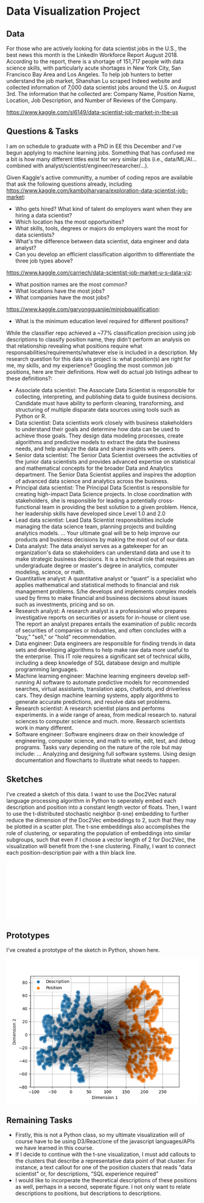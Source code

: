 # Data Visualization Project

## Data

For those who are actively looking for data scientist jobs in the U.S., the best news this month is the LinkedIn Workforce Report August 2018. According to the report, there is a shortage of 151,717 people with data science skills, with particularly acute shortages in New York City, San Francisco Bay Area and Los Angeles. To help job hunters to better understand the job market, Shanshan Lu scraped Indeed website and collected information of 7,000 data scientist jobs around the U.S. on August 3rd. The information that he collected are: Company Name, Position Name, Location, Job Description, and Number of Reviews of the Company.

https://www.kaggle.com/sl6149/data-scientist-job-market-in-the-us

## Questions & Tasks

I am on schedule to graduate with a PhD in EE this December and I've begun applying to machine learning jobs. Something that has confused me a bit is how many different titles exist for very similar jobs (i.e., data/ML/AI... combined with analyst/scientist/engineer/researcher/...).

Given Kaggle's active communitty, a number of coding repos are available that ask the following questions already, including https://www.kaggle.com/kambojharyana/exploration-data-scientist-job-market:

 * Who gets hired? What kind of talent do employers want when they are hiring a data scientist?
 * Which location has the most opportunities?
 * What skills, tools, degrees or majors do employers want the most for data scientists?
 * What's the difference between data scientist, data engineer and data analyst?
 * Can you develop an efficient classification algorithm to differentiate the three job types above?

https://www.kaggle.com/carriech/data-scientist-job-market-u-s-data-viz:

 * What position names are the most common?
 * What locations have the most jobs?
 * What companies have the most jobs?

https://www.kaggle.com/garyongguanjie/minjobqualification:

 * What is the minimum education level required for different positions?

While the classifier repo achieved a ~77% classification precision using job descriptions to classify position name, they didn't perform an analysis on that relationship revealing what positions require what responsabilities/requirements/whatever else is included in a description. My research question for this data vis project is: what position(s) are right for me, my skills, and my experience? Googling the most common job positions, here are their definitions. How well do actual job listings adhear to these definitions?:

 * Associate data scientist: The Associate Data Scientist is responsible for collecting, interpreting, and publishing data to guide business decisions. Candidate must have ability to perform cleaning, transforming, and structuring of multiple disparate data sources using tools such as Python or R.
 * Data scientist: Data scientists work closely with business stakeholders to understand their goals and determine how data can be used to achieve those goals. They design data modeling processes, create algorithms and predictive models to extract the data the business needs, and help analyze the data and share insights with peers.
 * Senior data scientist: The Senior Data Scientist oversees the activities of the junior data scientists and provides advanced expertise on statistical and mathematical concepts for the broader Data and Analytics department. The Senior Data Scientist applies and inspires the adoption of advanced data science and analytics across the business.
 * Principal data scientist: The Principal Data Scientist is responsible for creating high-impact Data Science projects. In close coordination with stakeholders, she is responsible for leading a potentially cross-functional team in providing the best solution to a given problem. Hence, her leadership skills have developed since Level 1.0 and 2.0
 * Lead data scientist: Lead Data Scientist responsibilities include managing the data science team, planning projects and building analytics models. ... Your ultimate goal will be to help improve our products and business decisions by making the most out of our data.
 * Data analyst: The data analyst serves as a gatekeeper for an organization's data so stakeholders can understand data and use it to make strategic business decisions. It is a technical role that requires an undergraduate degree or master's degree in analytics, computer modeling, science, or math.
 * Quantitative analyst: A quantitative analyst or “quant” is a specialist who applies mathematical and statistical methods to financial and risk management problems. S/he develops and implements complex models used by firms to make financial and business decisions about issues such as investments, pricing and so on.
 * Research analyst: A research analyst is a professional who prepares investigative reports on securities or assets for in-house or client use. The report an analyst prepares entails the examination of public records of securities of companies or industries, and often concludes with a "buy," "sell," or "hold" recommendation.
 * Data engineer: Data engineers are responsible for finding trends in data sets and developing algorithms to help make raw data more useful to the enterprise. This IT role requires a significant set of technical skills, including a deep knowledge of SQL database design and multiple programming languages.
 * Machine learning engineer: Machine learning engineers develop self-running AI software to automate predictive models for recommended searches, virtual assistants, translation apps, chatbots, and driverless cars. They design machine learning systems, apply algorithms to generate accurate predictions, and resolve data set problems.
 * Research scientist: A research scientist plans and performs experiments. in a wide range of areas, from medical research to. natural sciences to computer science and much. more. Research scientists work in many different.
 * Software engineer: Software engineers draw on their knowledge of engineering, computer science, and math to write, edit, test, and debug programs. Tasks vary depending on the nature of the role but may include: ... Analyzing and designing full software systems. Using design documentation and flowcharts to illustrate what needs to happen.

## Sketches

I’ve created a sketch of this data. I want to use the Doc2Vec natural language processing algorithm in Python to seperately embed each description and position into a constant length vector of floats. Then, I want to use the t-distributed stochastic neighbor (t-sne) embedding to further reduce the dimension of the Doc2Vec embeddings to 2, such that they may be plotted in a scatter plot. The t-sne embeddings also accomplishes the role of clustering, or separating the population of embeddings into similar subgroups, such that even if I choose a vector length of 2 for Doc2Vec, the visualization will benefit from the t-sne clustering. Finally, I want to connect each position-description pair with a thin black line.

![Screenshot](sketch.pdf)

## Prototypes

I've created a prototype of the sketch in Python, shown here.

![Screenshot](prototype.png)

## Remaining Tasks

 * Firstly, this is not a Python class, so my ultimate visualization will of course have to be using D3/React/one of the javascript languages/APIs we have learned in this course.
 * If I decide to continue with the t-sne visualization, I must add callouts to the clusters that describe a representative data point of that cluster. For instance, a text callout for one of the position clusters that reads "data scientist" or, for descriptions, "SQL experience required"
 * I would like to incorperate the theoretical descriptions of these positions as well, perhaps in a second, seperate figure. I not only want to relate descriptions to positions, but descriptions to descriptions.
